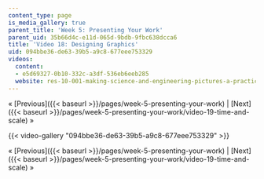 ```yaml
---
content_type: page
is_media_gallery: true
parent_title: 'Week 5: Presenting Your Work'
parent_uid: 35b66d4c-e11d-065d-9bdb-9fbc638dcca6
title: 'Video 18: Designing Graphics'
uid: 094bbe36-de63-39b5-a9c8-677eee753329
videos:
  content:
  - e5d69327-0b10-332c-a3df-536eb6eeb285
  website: res-10-001-making-science-and-engineering-pictures-a-practical-guide-to-presenting-your-work-spring-2016
---
```


« [Previous]({{< baseurl >}}/pages/week-5-presenting-your-work) | [Next]({{< baseurl >}}/pages/week-5-presenting-your-work/video-19-time-and-scale) »

{{< video-gallery "094bbe36-de63-39b5-a9c8-677eee753329" >}}


« [Previous]({{< baseurl >}}/pages/week-5-presenting-your-work) | [Next]({{< baseurl >}}/pages/week-5-presenting-your-work/video-19-time-and-scale) »